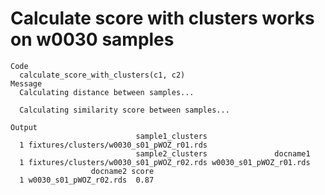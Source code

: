 # Calculate score with clusters works on w0030 samples

    Code
      calculate_score_with_clusters(c1, c2)
    Message
      Calculating distance between samples...
      
      Calculating similarity score between samples...
      
    Output
                                sample1_clusters
      1 fixtures/clusters/w0030_s01_pWOZ_r01.rds
                                sample2_clusters               docname1
      1 fixtures/clusters/w0030_s01_pWOZ_r02.rds w0030_s01_pWOZ_r01.rds
                      docname2 score
      1 w0030_s01_pWOZ_r02.rds  0.87

